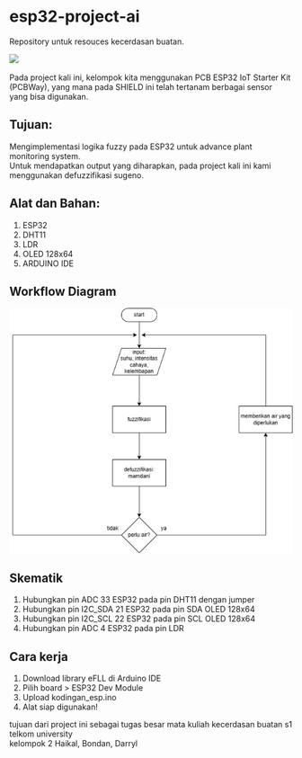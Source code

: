# esp32-project-ai
Repository untuk resouces kecerdasan buatan.<br>

<img src=https://github.com/user-attachments/assets/cdb347d6-ae17-41e0-9245-11b409b0bb05 width="512"/>

Pada project kali ini, kelompok kita menggunakan PCB ESP32 IoT Starter Kit (PCBWay), yang mana pada SHIELD ini telah tertanam berbagai sensor yang bisa digunakan. 

## Tujuan:
Mengimplementasi logika fuzzy pada ESP32 untuk advance plant monitoring system.<br>
Untuk mendapatkan output yang diharapkan, pada project kali ini kami menggunakan defuzzifikasi sugeno.

## Alat dan Bahan:
1. ESP32
2. DHT11
3. LDR
4. OLED 128x64
5. ARDUINO IDE

## Workflow Diagram
<img src=image/FuzzyPlantMonitoringSystem.jpg width="512"/>

## Skematik
1. Hubungkan pin ADC 33 ESP32 pada pin DHT11 dengan jumper
2. Hubungkan pin I2C_SDA 21 ESP32 pada pin SDA OLED 128x64
3. Hubungkan pin I2C_SCL 22 ESP32 pada pin SCL OLED 128x64
4. Hubungkan pin ADC 4 ESP32 pada pin LDR

## Cara kerja
1. Download library eFLL di Arduino IDE
2. Pilih board > ESP32 Dev Module
3. Upload kodingan_esp.ino
4. Alat siap digunakan!

tujuan dari project ini sebagai tugas besar mata kuliah kecerdasan buatan s1 telkom university<br>
kelompok 2 Haikal, Bondan, Darryl
